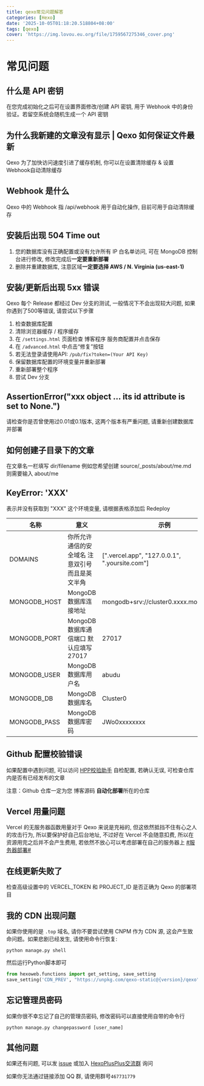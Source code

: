```yaml
---
title: qexo常见问题解答
categories: [Hexo]
date: '2025-10-05T01:18:20.518804+08:00'
tags: [qexo]
cover: 'https://img.lovou.eu.org/file/1759567275346_cover.png'
---
```


# 常见问题

## 什么是 API 密钥

在您完成初始化之后可在设置界面修改/创建 API 密钥, 用于 Webhook 中的身份验证。若留空系统会随机生成一个 API 密钥

## 为什么我新建的文章没有显示 | Qexo 如何保证文件最新

Qexo 为了加快访问速度引进了缓存机制, 你可以在设置清除缓存 & 设置 Webhook自动清除缓存

## Webhook 是什么

Qexo 中的 Webhook 指 /api/webhook 用于自动化操作, 目前可用于自动清除缓存

## 安装后出现 504 Time out

1. 您的数据库没有正确配置或没有允许所有 IP 白名单访问, 可在 MongoDB 控制台进行修改, 修改完成后**一定要重新部署**
2. 删除并重建数据库, 注意区域**一定要选择 AWS / N. Virginia (us-east-1)**

## 安装/更新后出现 5xx 错误

Qexo 每个 Release 都经过 Dev 分支的测试, 一般情况下不会出现较大问题, 如果你遇到了500等错误, 请尝试以下步骤

1. 检查数据库配置
2. 清除浏览器缓存 / 程序缓存
3. 在 `/settings.html` 页面检查 博客程序 服务商配置并点击保存
4. 在 `/advanced.html` 中点击“修复”按钮
5. 若无法登录请使用API: `/pub/fix?token=(Your API Key)`
6. 保留数据库配置的环境变量并重新部署
7. 重新部署整个程序
8. 尝试 Dev 分支

## AssertionError("xxx object ... its id attribute is set to None.")

请检查你是否曾使用过0.01或0.1版本, 这两个版本有严重问题, 请重新创建数据库并部署

## 如何创建子目录下的文章

在文章名一栏填写 dir/filename 例如您希望创建 source/_posts/about/me.md 则需要输入 about/me

## KeyError: 'XXX'

表示并没有获取到 "XXX" 这个环境变量, 请根据表格添加后 Redeploy


| 名称         | 意义                                            | 示例                                          |
| ------------ | ----------------------------------------------- | --------------------------------------------- |
| DOMAINS      | 你所允许通信的安全域名 注意双引号而且是英文半角 | [".vercel.app", "127.0.0.1", ".yoursite.com"] |
| MONGODB_HOST | MongoDB 数据库连接地址                          | mongodb+srv://cluster0.xxxx.mongodb.net       |
| MONGODB_PORT | MongoDB 数据库通信端口 默认应填写 27017         | 27017                                         |
| MONGODB_USER | MongoDB 数据库用户名                            | abudu                                         |
| MONGODB_DB   | MongoDB 数据库名                                | Cluster0                                      |
| MONGODB_PASS | MongoDB 数据库密码                              | JWo0xxxxxxxx                                  |

## Github 配置校验错误

如果配置中遇到问题, 可以访问 [HPP校验助手](https://hexoplusplus.cronfly.workers.dev/?step=start) 自检配置, 若确认无误, 可检查仓库内是否有已经发布的文章

注意：Github 仓库一定为您 博客源码 **自动化部署**所在的仓库

## Vercel 用量问题

Vercel 的无服务器函数用量对于 Qexo 来说是充裕的, 但这依然抵挡不住有心之人的攻击行为, 所以要保护好自己后台地址, 不过好在 Vercel 不会随意扣费, 所以在资源用完之后并不会产生费用, 若依然不放心可以考虑部署在自己的服务器上 [#服务器部署#](https://github.com/am-abudu/Qexo/wiki/%E6%9C%8D%E5%8A%A1%E5%99%A8%E9%83%A8%E7%BD%B2)

## 在线更新失败了

检查高级设置中的 VERCEL_TOKEN 和 PROJECT_ID 是否正确为 Qexo 的部署项目

## 我的 CDN 出现问题

如果你使用的是 `.top` 域名, 请你不要尝试使用 CNPM 作为 CDN 源, 这会产生致命问题。如果悲剧已经发生, 请使用命令行恢复:

```shell
python manage.py shell
```

然后运行Python脚本即可

```python
from hexoweb.functions import get_setting, save_setting
save_setting('CDN_PREV', "https://unpkg.com/qexo-static@{version}/qexo")
```

## 忘记管理员密码

如果你很不幸忘记了自己的管理员密码, 修改密码可以直接使用自带的命令行

```shell
python manage.py changepassword [user_name]
```

## 其他问题

如果还有问题, 可以发 [issue](https://github.com/am-abudu/Qexo/issues) 或加入 [HexoPlusPlus交流群](https://jq.qq.com/?_wv=1027&k=rAcnhzqK) 询问

如果你无法通过链接添加 QQ 群, 请使用群号`467731779`
